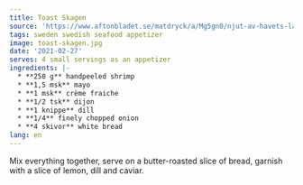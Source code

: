 ```yaml
---
title: Toast Skagen
source: 'https://www.aftonbladet.se/matdryck/a/Mg5gn0/njut-av-havets-lackerheter'
tags: sweden swedish seafood appetizer
image: toast-skagen.jpg
date: '2021-02-27'
serves: 4 small servings as an appetizer
ingredients: |-
  * **250 g** handpeeled shrimp
  * **1,5 msk** mayo
  * **1 msk** crème fraiche
  * **1/2 tsk** dijon
  * **1 knippe** dill
  * **1/4** finely chopped onion
  * **4 skivor** white bread
lang: en
---
```


Mix everything together, serve on a butter-roasted slice of bread, garnish with a slice of lemon, dill and caviar.
